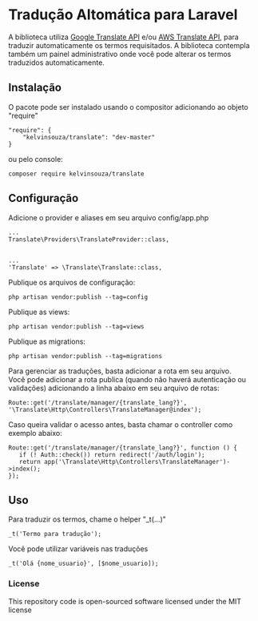 Tradução Altomática para Laravel
====================

A biblioteca utiliza [Google Translate API](https://cloud.google.com/translate/) e/ou [AWS Translate API](https://aws.amazon.com/translate/), para traduzir automaticamente os termos requisitados. A biblioteca contempla também um painel administrativo onde você pode alterar os termos traduzidos automaticamente.

## Instalação

O pacote pode ser instalado usando o compositor adicionando ao objeto "require"

```
"require": {
    "kelvinsouza/translate": "dev-master"
}
```

ou pelo console:

```
composer require kelvinsouza/translate
```

## Configuração

Adicione o provider e aliases em seu arquivo config/app.php
````
...
Translate\Providers\TranslateProvider::class,


...
'Translate' => \Translate\Translate::class,

````

Publique os arquivos de configuração:
````
php artisan vendor:publish --tag=config
````

Publique as views:
````
php artisan vendor:publish --tag=views
````

Publique as migrations:
````
php artisan vendor:publish --tag=migrations
````

Para gerenciar as traduções, basta adicionar a rota em seu arquivo.<br>
Você pode adicionar a rota publica (quando não haverá autenticação ou validações) adicionando a linha abaixo em seu arquivo de rotas:
````
Route::get('/translate/manager/{translate_lang?}', '\Translate\Http\Controllers\TranslateManager@index');
````

Caso queira validar o acesso antes, basta chamar o controller como exemplo abaixo:
````
Route::get('/translate/manager/{translate_lang?}', function () {
   if (! Auth::check()) return redirect('/auth/login');
   return app('\Translate\Http\Controllers\TranslateManager')->index();
});
````

## Uso

Para traduzir os termos, chame o helper "_t(...)"
````
_t('Termo para tradução');
````

Você pode utilizar variáveis nas traduções
````
_t('Olá {nome_usuario}', [$nome_usuario]);
````

### License

This repository code is open-sourced software licensed under the MIT license